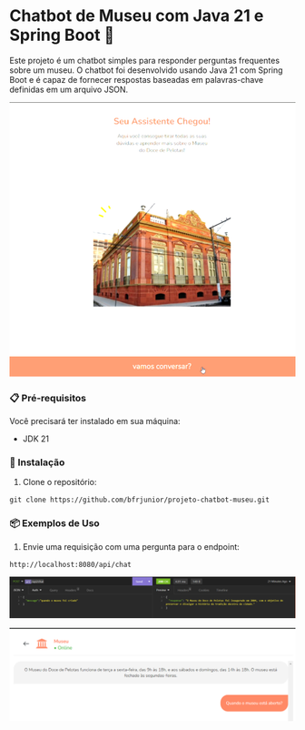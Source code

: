 # Chatbot de Museu com Java 21 e Spring Boot 🤖

Este projeto é um chatbot simples para responder perguntas frequentes sobre um museu. O chatbot foi desenvolvido usando Java 21 com Spring Boot e é capaz de fornecer respostas baseadas em palavras-chave definidas em um arquivo JSON.


![alt text](museum2.PNG)

### 📋 Pré-requisitos

Você precisará ter instalado em sua máquina:
* JDK 21


### 🔧 Instalação

1. Clone o repositório:

```
git clone https://github.com/bfrjunior/projeto-chatbot-museu.git
```


### 📦 Exemplos de Uso

1. Envie uma requisição com uma pergunta para o endpoint:

```
http://localhost:8080/api/chat
```
![alt text](museum.PNG)


![alt text](museum1.PNG)
